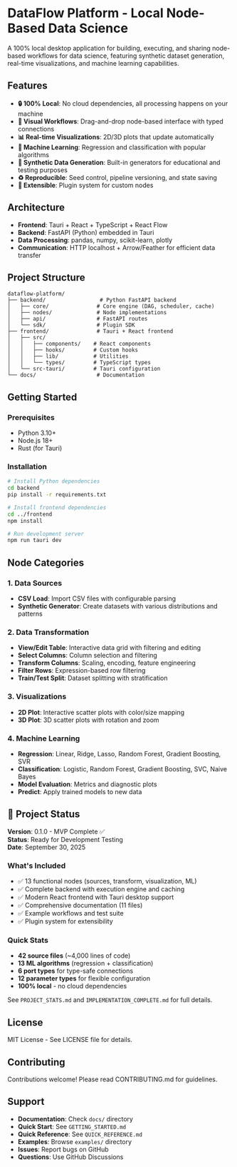 # DataFlow Platform - Local Node-Based Data Science

A 100% local desktop application for building, executing, and sharing node-based workflows for data science, featuring synthetic dataset generation, real-time visualizations, and machine learning capabilities.

## Features

- **🔒 100% Local**: No cloud dependencies, all processing happens on your machine
- **🎨 Visual Workflows**: Drag-and-drop node-based interface with typed connections
- **📊 Real-time Visualizations**: 2D/3D plots that update automatically
- **🤖 Machine Learning**: Regression and classification with popular algorithms
- **🎲 Synthetic Data Generation**: Built-in generators for educational and testing purposes
- **♻️ Reproducible**: Seed control, pipeline versioning, and state saving
- **🔌 Extensible**: Plugin system for custom nodes

## Architecture

- **Frontend**: Tauri + React + TypeScript + React Flow
- **Backend**: FastAPI (Python) embedded in Tauri
- **Data Processing**: pandas, numpy, scikit-learn, plotly
- **Communication**: HTTP localhost + Arrow/Feather for efficient data transfer

## Project Structure

```
dataflow-platform/
├── backend/                 # Python FastAPI backend
│   ├── core/               # Core engine (DAG, scheduler, cache)
│   ├── nodes/              # Node implementations
│   ├── api/                # FastAPI routes
│   └── sdk/                # Plugin SDK
├── frontend/               # Tauri + React frontend
│   ├── src/
│   │   ├── components/    # React components
│   │   ├── hooks/         # Custom hooks
│   │   ├── lib/           # Utilities
│   │   └── types/         # TypeScript types
│   └── src-tauri/         # Tauri configuration
└── docs/                   # Documentation

```

## Getting Started

### Prerequisites

- Python 3.10+
- Node.js 18+
- Rust (for Tauri)

### Installation

```bash
# Install Python dependencies
cd backend
pip install -r requirements.txt

# Install frontend dependencies
cd ../frontend
npm install

# Run development server
npm run tauri dev
```

## Node Categories

### 1. Data Sources
- **CSV Load**: Import CSV files with configurable parsing
- **Synthetic Generator**: Create datasets with various distributions and patterns

### 2. Data Transformation
- **View/Edit Table**: Interactive data grid with filtering and editing
- **Select Columns**: Column selection and filtering
- **Transform Columns**: Scaling, encoding, feature engineering
- **Filter Rows**: Expression-based row filtering
- **Train/Test Split**: Dataset splitting with stratification

### 3. Visualizations
- **2D Plot**: Interactive scatter plots with color/size mapping
- **3D Plot**: 3D scatter plots with rotation and zoom

### 4. Machine Learning
- **Regression**: Linear, Ridge, Lasso, Random Forest, Gradient Boosting, SVR
- **Classification**: Logistic, Random Forest, Gradient Boosting, SVC, Naive Bayes
- **Model Evaluation**: Metrics and diagnostic plots
- **Predict**: Apply trained models to new data

## 🎉 Project Status

**Version**: 0.1.0 - MVP Complete ✅  
**Status**: Ready for Development Testing  
**Date**: September 30, 2025

### What's Included
- ✅ 13 functional nodes (sources, transform, visualization, ML)
- ✅ Complete backend with execution engine and caching
- ✅ Modern React frontend with Tauri desktop support
- ✅ Comprehensive documentation (11 files)
- ✅ Example workflows and test suite
- ✅ Plugin system for extensibility

### Quick Stats
- **42 source files** (~4,000 lines of code)
- **13 ML algorithms** (regression + classification)
- **6 port types** for type-safe connections
- **12 parameter types** for flexible configuration
- **100% local** - no cloud dependencies

See `PROJECT_STATS.md` and `IMPLEMENTATION_COMPLETE.md` for full details.

## License

MIT License - See LICENSE file for details.

## Contributing

Contributions welcome! Please read CONTRIBUTING.md for guidelines.

## Support

- **Documentation**: Check `docs/` directory
- **Quick Start**: See `GETTING_STARTED.md`
- **Quick Reference**: See `QUICK_REFERENCE.md`
- **Examples**: Browse `examples/` directory
- **Issues**: Report bugs on GitHub
- **Questions**: Use GitHub Discussions
